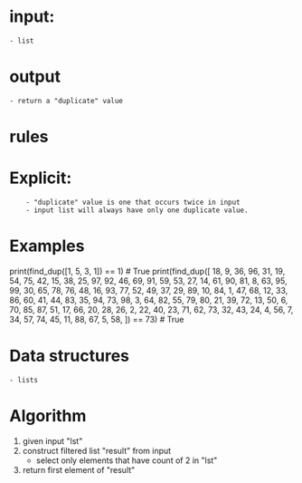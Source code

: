 # input:
    - list
# output
    - return a "duplicate" value

# rules
#   Explicit:
        - "duplicate" value is one that occurs twice in input
        - input list will always have only one duplicate value.
    
# Examples

print(find_dup([1, 5, 3, 1]) == 1) # True
print(find_dup([
                  18,  9, 36, 96, 31, 19, 54, 75, 42, 15,
                  38, 25, 97, 92, 46, 69, 91, 59, 53, 27,
                  14, 61, 90, 81,  8, 63, 95, 99, 30, 65,
                  78, 76, 48, 16, 93, 77, 52, 49, 37, 29,
                  89, 10, 84,  1, 47, 68, 12, 33, 86, 60,
                  41, 44, 83, 35, 94, 73, 98,  3, 64, 82,
                  55, 79, 80, 21, 39, 72, 13, 50,  6, 70,
                  85, 87, 51, 17, 66, 20, 28, 26,  2, 22,
                  40, 23, 71, 62, 73, 32, 43, 24,  4, 56,
                   7, 34, 57, 74, 45, 11, 88, 67,  5, 58,
              ]) == 73)       # True

# Data structures
    - lists

# Algorithm

1. given input "lst"
2. construct filtered list "result" from input
    - select only elements that have count of 2 in "lst"
3. return first element of "result"